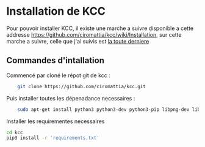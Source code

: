 # Installation de KCC

Pour pouvoir installer KCC, il existe une marche a suivre disponible a cette addresse <https://github.com/ciromattia/kcc/wiki/Installation>, sur cette marche a suivre, celle que j'ai suivis est [la toute derniere](https://github.com/ciromattia/kcc/wiki/Installation#install-from-source) 

## Commandes d'intallation

Commencé par cloné le répot git de kcc :

```bash
    git clone https://github.com/ciromattia/kcc.git
```
Puis installer toutes les dépenadance necessaires :

```bash
    sudo apt-get install python3 python3-dev python3-pip libpng-dev libjpeg-dev p7zip-full python3-pyqt5
```
Installer les requirementes necessaires
```bash
cd kcc
pip3 install -r 'requirements.txt' 
```